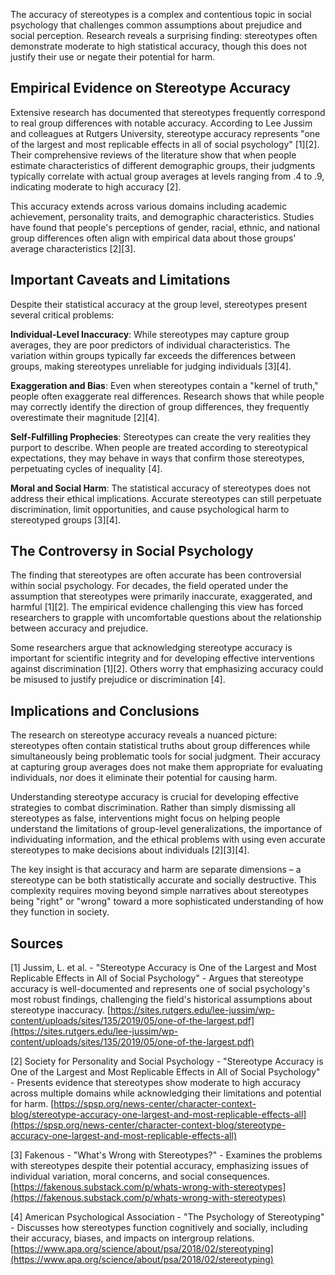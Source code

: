 The accuracy of stereotypes is a complex and contentious topic in social psychology that challenges common assumptions about prejudice and social perception. Research reveals a surprising finding: stereotypes often demonstrate moderate to high statistical accuracy, though this does not justify their use or negate their potential for harm.

## Empirical Evidence on Stereotype Accuracy

Extensive research has documented that stereotypes frequently correspond to real group differences with notable accuracy. According to Lee Jussim and colleagues at Rutgers University, stereotype accuracy represents "one of the largest and most replicable effects in all of social psychology" [1][2]. Their comprehensive reviews of the literature show that when people estimate characteristics of different demographic groups, their judgments typically correlate with actual group averages at levels ranging from .4 to .9, indicating moderate to high accuracy [2].

This accuracy extends across various domains including academic achievement, personality traits, and demographic characteristics. Studies have found that people's perceptions of gender, racial, ethnic, and national group differences often align with empirical data about those groups' average characteristics [2][3].

## Important Caveats and Limitations

Despite their statistical accuracy at the group level, stereotypes present several critical problems:

**Individual-Level Inaccuracy**: While stereotypes may capture group averages, they are poor predictors of individual characteristics. The variation within groups typically far exceeds the differences between groups, making stereotypes unreliable for judging individuals [3][4].

**Exaggeration and Bias**: Even when stereotypes contain a "kernel of truth," people often exaggerate real differences. Research shows that while people may correctly identify the direction of group differences, they frequently overestimate their magnitude [2][4].

**Self-Fulfilling Prophecies**: Stereotypes can create the very realities they purport to describe. When people are treated according to stereotypical expectations, they may behave in ways that confirm those stereotypes, perpetuating cycles of inequality [4].

**Moral and Social Harm**: The statistical accuracy of stereotypes does not address their ethical implications. Accurate stereotypes can still perpetuate discrimination, limit opportunities, and cause psychological harm to stereotyped groups [3][4].

## The Controversy in Social Psychology

The finding that stereotypes are often accurate has been controversial within social psychology. For decades, the field operated under the assumption that stereotypes were primarily inaccurate, exaggerated, and harmful [1][2]. The empirical evidence challenging this view has forced researchers to grapple with uncomfortable questions about the relationship between accuracy and prejudice.

Some researchers argue that acknowledging stereotype accuracy is important for scientific integrity and for developing effective interventions against discrimination [1][2]. Others worry that emphasizing accuracy could be misused to justify prejudice or discrimination [4].

## Implications and Conclusions

The research on stereotype accuracy reveals a nuanced picture: stereotypes often contain statistical truths about group differences while simultaneously being problematic tools for social judgment. Their accuracy at capturing group averages does not make them appropriate for evaluating individuals, nor does it eliminate their potential for causing harm.

Understanding stereotype accuracy is crucial for developing effective strategies to combat discrimination. Rather than simply dismissing all stereotypes as false, interventions might focus on helping people understand the limitations of group-level generalizations, the importance of individuating information, and the ethical problems with using even accurate stereotypes to make decisions about individuals [2][3][4].

The key insight is that accuracy and harm are separate dimensions – a stereotype can be both statistically accurate and socially destructive. This complexity requires moving beyond simple narratives about stereotypes being "right" or "wrong" toward a more sophisticated understanding of how they function in society.

## Sources

[1] Jussim, L. et al. - "Stereotype Accuracy is One of the Largest and Most Replicable Effects in All of Social Psychology" - Argues that stereotype accuracy is well-documented and represents one of social psychology's most robust findings, challenging the field's historical assumptions about stereotype inaccuracy. [https://sites.rutgers.edu/lee-jussim/wp-content/uploads/sites/135/2019/05/one-of-the-largest.pdf](https://sites.rutgers.edu/lee-jussim/wp-content/uploads/sites/135/2019/05/one-of-the-largest.pdf)

[2] Society for Personality and Social Psychology - "Stereotype Accuracy is One of the Largest and Most Replicable Effects in All of Social Psychology" - Presents evidence that stereotypes show moderate to high accuracy across multiple domains while acknowledging their limitations and potential for harm. [https://spsp.org/news-center/character-context-blog/stereotype-accuracy-one-largest-and-most-replicable-effects-all](https://spsp.org/news-center/character-context-blog/stereotype-accuracy-one-largest-and-most-replicable-effects-all)

[3] Fakenous - "What's Wrong with Stereotypes?" - Examines the problems with stereotypes despite their potential accuracy, emphasizing issues of individual variation, moral concerns, and social consequences. [https://fakenous.substack.com/p/whats-wrong-with-stereotypes](https://fakenous.substack.com/p/whats-wrong-with-stereotypes)

[4] American Psychological Association - "The Psychology of Stereotyping" - Discusses how stereotypes function cognitively and socially, including their accuracy, biases, and impacts on intergroup relations. [https://www.apa.org/science/about/psa/2018/02/stereotyping](https://www.apa.org/science/about/psa/2018/02/stereotyping)